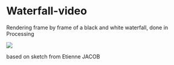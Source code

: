 # Waterfall-video
Rendering frame by frame of a black and white waterfall, done in Processing


![](https://github.com/danieledep/Waterfall-video-installation/blob/master/Screenshot.png)

based on sketch from Etienne JACOB
